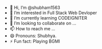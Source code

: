 - 👋 Hi, I’m @shubham1563
- 👀 I’m interested in Full Stack Web Devloper
- 🌱 I’m currently learning CODEIGNITER
- 💞️ I’m looking to collaborate on ...
- 📫 How to reach me ...
- 😄 Pronouns: Shubhya.
- ⚡ Fun fact: Playing BGMI

<!---
shubham1563/shubham1563 is a ✨ special ✨ repository because its `README.md` (this file) appears on your GitHub profile.
You can click the Preview link to take a look at your changes.
--->

